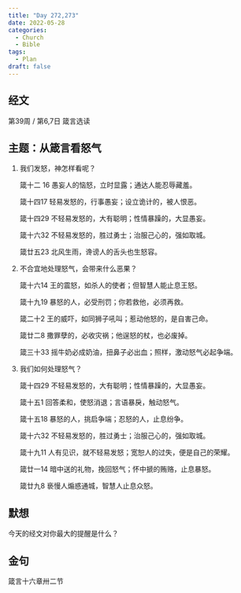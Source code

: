 ```yaml
---
title: "Day 272,273"
date: 2022-05-28
categories:
  - Church
  - Bible
tags:
  - Plan
draft: false
---
```


## 经文
第39周 / 第6,7日 箴言选读

## 主题：从箴言看怒气
1. 我们发怒，神怎样看呢？

    箴十二  16      愚妄人的恼怒，立时显露；通达人能忍辱藏羞。
    
    箴十四17   轻易发怒的，行事愚妄；设立诡计的，被人恨恶。
    
    箴十四29   不轻易发怒的，大有聪明；性情暴躁的，大显愚妄。
    
    箴十六32   不轻易发怒的，胜过勇士；治服己心的，强如取城。
    
    箴廿五23   北风生雨，谗谤人的舌头也生怒容。

2. 不合宜地处理怒气，会带来什么恶果？
    
    箴十六14   王的震怒，如杀人的使者；但智慧人能止息王怒。
    
    箴十九19   暴怒的人，必受刑罚；你若救他，必须再救。
    
    箴二十2     王的威吓，如同狮子吼叫；惹动他怒的，是自害己命。
    
    箴廿二8    撒罪孽的，必收灾祸；他逞怒的杖，也必废掉。
    
    箴三十33   摇牛奶必成奶油，扭鼻子必出血；照样，激动怒气必起争端。

3. 我们如何处理怒气？
    
    箴十四29   不轻易发怒的，大有聪明；性情暴躁的，大显愚妄。
    
    箴十五1    回答柔和，使怒消退；言语暴戾，触动怒气。
    
    箴十五18   暴怒的人，挑启争端；忍怒的人，止息纷争。
    
    箴十六32   不轻易发怒的，胜过勇士；治服己心的，强如取城。
    
    箴十九11   人有见识，就不轻易发怒；宽恕人的过失，便是自己的荣耀。
    
    箴廿一14   暗中送的礼物，挽回怒气；怀中搋的贿赂，止息暴怒。
    
    箴廿九8    亵慢人煽惑通城，智慧人止息众怒。

## 默想
今天的经文对你最大的提醒是什么？

[//]: # (## 与主同行)


## 金句
箴言十六章卅二节

[comment]: <> (## 附录)

